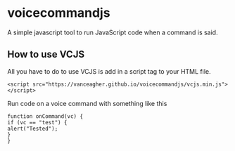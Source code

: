# voicecommandjs
A simple javascript tool to run JavaScript code when a command is said.

## How to use VCJS

All you have to do to use VCJS is add in a script tag to your HTML file.

`<script src="https://vanceagher.github.io/voicecommandjs/vcjs.min.js"></script>`

Run code on a voice command with something like this

    function onCommand(vc) {
    if (vc == "test") {
    alert("Tested");
    }
    }
